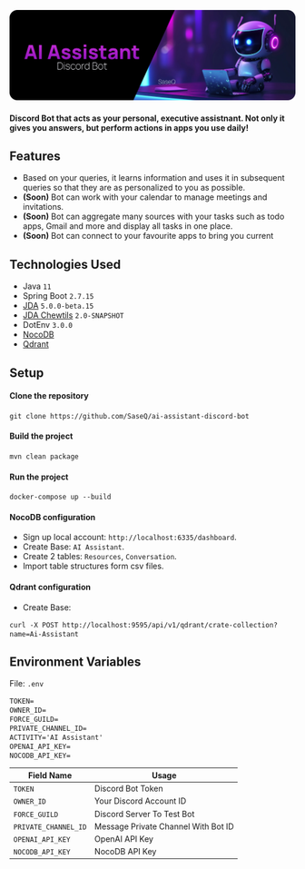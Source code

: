 ![](https://raw.githubusercontent.com/SaseQ/ai-assistant-discord-bot/refs/heads/master/ai_assistant_discord_bot.png)

#### Discord Bot that acts as your personal, executive assistnant. Not only it gives you answers, but perform actions in apps you use daily!

## Features

- Based on your queries, it learns information and uses it in subsequent queries so that they are as personalized to you as possible.
- **(Soon)** Bot can work with your calendar to manage meetings and invitations.
- **(Soon)** Bot can aggregate many sources with your tasks such as todo apps, Gmail and more and display all tasks in one place.
- **(Soon)** Bot can connect to your favourite apps to bring you current

## Technologies Used

- Java `11`
- Spring Boot `2.7.15`
- <a href="//github.com/DV8FromTheWorld/JDA">JDA</a> ``5.0.0-beta.15``
- <a href="//github.com/Chew/JDA-Chewtils">JDA Chewtils</a> ``2.0-SNAPSHOT``
- DotEnv `3.0.0`
- <a href="//github.com/nocodb/nocodb">NocoDB</a>
- <a href="//github.com/qdrant/qdrant">Qdrant</a>

## Setup
#### Clone the repository
```
git clone https://github.com/SaseQ/ai-assistant-discord-bot
```

#### Build the project
```
mvn clean package
```

#### Run the project
```
docker-compose up --build
```

#### NocoDB configuration

- Sign up local account: `http://localhost:6335/dashboard`.
- Create Base: `AI Assistant`.
- Create 2 tables: `Resources`, `Conversation`.
- Import table structures form csv files.

#### Qdrant configuration

- Create Base:
```
curl -X POST http://localhost:9595/api/v1/qdrant/crate-collection?name=Ai-Assistant
```

## Environment Variables
File: ``.env``
```
TOKEN=
OWNER_ID=
FORCE_GUILD=
PRIVATE_CHANNEL_ID=
ACTIVITY='AI Assistant'
OPENAI_API_KEY=
NOCODB_API_KEY=
```
| Field Name             | Usage                               |
|------------------------|-------------------------------------|
| ``TOKEN``              | Discord Bot Token                   |
| ``OWNER_ID``           | Your Discord Account ID             |
| ``FORCE_GUILD``        | Discord Server To Test Bot          |
| ``PRIVATE_CHANNEL_ID`` | Message Private Channel With Bot ID |
| ``OPENAI_API_KEY``     | OpenAI API Key                      |
| ``NOCODB_API_KEY``     | NocoDB API Key                      |
